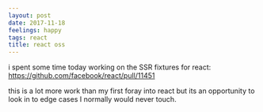 ```yaml
---
layout: post
date: 2017-11-18
feelings: happy
tags: react
title: react oss
---
```


i spent some time today working on the SSR fixtures for react: <https://github.com/facebook/react/pull/11451>

this is a lot more work than my first foray into react but its an opportunity to look in to edge cases I normally would never touch.

